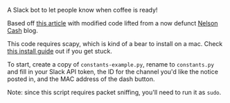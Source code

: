 A Slack bot to let people know when coffee is ready!

Based off [this article](https://blog.cloudstitch.com/how-i-hacked-amazon-s-5-wifi-button-to-track-baby-data-794214b0bdd8) with modified code lifted from a now defunct [Nelson Cash](https://nelsoncash.com/) blog.

This code requires scapy, which is kind of a bear to install on a mac. Check [this install guide](http://scapy.readthedocs.io/en/latest/installation.html#platform-specific-instructions) out if you get stuck.

To start, create a copy of `constants-example.py`, rename to `constants.py` and fill in your Slack API token, the  ID for the channel you'd like the notice posted in, and the MAC address of the dash button.

Note: since this script requires packet sniffing, you'll need to run it as `sudo`.
